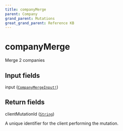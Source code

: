 ```yaml
---
title: companyMerge
parent: Company
grand_parent: Mutations
great_grand_parent: Reference KB
---
```


# companyMerge

Merge 2 companies

## Input fields

<div class="field-entry ">
  <span id="input" class="field-name anchored">input (<code><a href="/docs/reference_kb/input_object/company/company_merge_input">CompanyMergeInput!</a></code>)</span>

  <div class="description-wrapper">

  </div>
</div>

## Return fields

<div class="field-entry ">
  <span id="client_mutation_id" class="field-name anchored">clientMutationId (<code><a href="/docs/reference_kb/scalar/string">String</a></code>)</span>

  <div class="description-wrapper">
   <p>A unique identifier for the client performing the mutation.</p>

  </div>
</div>

